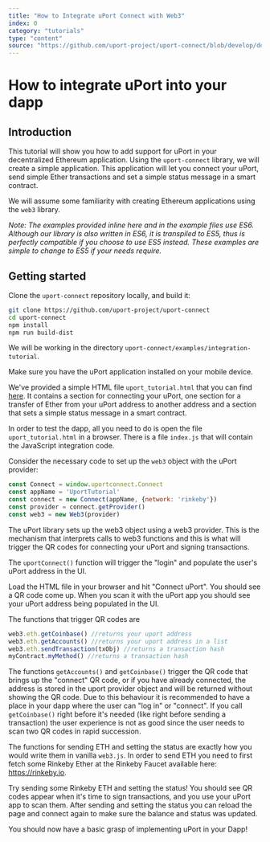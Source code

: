 ```yaml
---
title: "How to Integrate uPort Connect with Web3"
index: 0
category: "tutorials"
type: "content"
source: "https://github.com/uport-project/uport-connect/blob/develop/docs/guides/tutorial.md"
---
```


# How to integrate uPort into your dapp

## Introduction

This tutorial will show you how to add support for uPort in your decentralized Ethereum application. Using the `uport-connect` library, we will create a simple application. This application will let you connect your uPort, send simple Ether transactions and set a simple status message in a smart contract.

We will assume some familiarity with creating Ethereum applications using the `web3` library.

*Note: The examples provided inline here and in the example files use ES6. Although our library is also written in ES6, it is transpiled to ES5, thus is perfectly compatible if you choose to use ES5 instead. These examples are simple to change to ES5 if your needs require.*

## Getting started

Clone the `uport-connect` repository locally, and build it:

```sh
git clone https://github.com/uport-project/uport-connect
cd uport-connect
npm install
npm run build-dist
```

We will be working in the directory `uport-connect/examples/integration-tutorial`.

Make sure you have the uPort application installed on your mobile device.

We've provided a simple HTML file `uport_tutorial.html` that you can find [here](https://github.com/uport-project/uport-connect/blob/develop/tutorial/uport_tutorial.html). It contains a section for connecting your uPort, one section for a transfer of Ether from your uPort address to another address and a section that sets a simple status message in a smart contract.

In order to test the dapp, all you need to do is open the file `uport_tutorial.html` in a browser. There is a file `index.js` that will contain the JavaScript integration code.

Consider the necessary code to set up the `web3` object with the uPort provider:

```js
const Connect = window.uportconnect.Connect
const appName = 'UportTutorial'
const connect = new Connect(appName, {network: 'rinkeby'})
const provider = connect.getProvider()
const web3 = new Web3(provider)
```

The uPort library sets up the web3 object using a web3 provider. This is the mechanism that interprets calls to web3 functions and this is what will trigger the QR codes for connecting your uPort and signing transactions.

The `uportConnect()` function will trigger the "login" and populate the user's uPort address in the UI.

Load the HTML file in your browser and hit "Connect uPort". You should see a QR code come up. When you scan it with the uPort app you should see your uPort address being populated in the UI.

The functions that trigger QR codes are

```js
web3.eth.getCoinbase() //returns your uport address
web3.eth.getAccounts() //returns your uport address in a list
web3.eth.sendTransaction(txObj) //returns a transaction hash
myContract.myMethod() //returns a transaction hash
```

The functions `getAccounts()` and `getCoinbase()` trigger the QR code that brings up the "connect" QR code, or if you have already connected, the address is stored in the uport provider object and will be returned without showing the QR code. Due to this behaviour it is recommended to have a place in your dapp where the user can "log in" or "connect". If you call `getCoinbase()` right before it's needed (like right before sending a transaction) the user experience is not as good since the user needs to scan two QR codes in rapid succession.

The functions for sending ETH and setting the status are exactly how you would write them in vanilla `web3.js`. In order to send ETH you need to first fetch some Rinkeby Ether at the Rinkeby Faucet available here: <https://rinkeby.io>.

Try sending some Rinkeby ETH and setting the status! You should see QR codes appear when it's time to sign transactions, and you use your uPort app to scan them. After sending and setting the status you can reload the page and connect again to make sure the balance and status was updated.

You should now have a basic grasp of implementing uPort in your Dapp!
